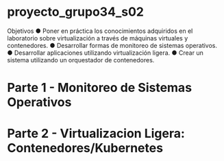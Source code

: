 # proyecto_grupo34_s02

Objetivos
● Poner en práctica los conocimientos adquiridos en el laboratorio sobre
virtualización a través de máquinas virtuales y contenedores.
● Desarrollar formas de monitoreo de sistemas operativos.
● Desarrollar aplicaciones utilizando virtualización ligera.
● Crear un sistema utilizando un orquestador de contenedores.


# Parte 1 - Monitoreo de Sistemas Operativos

# Parte 2 - Virtualizacion Ligera: Contenedores/Kubernetes

